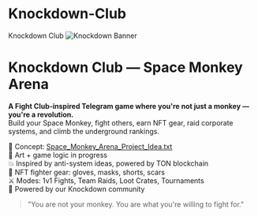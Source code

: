 # Knockdown-Club
Knockdown Club
![Knockdown Banner](./b35f14df-87bf-4515-9ee9-f20924a1611c.png)

# Knockdown Club — Space Monkey Arena

**A Fight Club-inspired Telegram game where you're not just a monkey — you're a revolution.**  
Build your Space Monkey, fight others, earn NFT gear, raid corporate systems, and climb the underground rankings.

🧠 Concept: [Space_Monkey_Arena_Project_Idea.txt](./Space_Monkey_Arena_Project_Idea.txt)  
🎨 Art + game logic in progress  
💥 Inspired by anti-system ideas, powered by TON blockchain  
🦍 NFT fighter gear: gloves, masks, shorts, scars  
⚔️ Modes: 1v1 Fights, Team Raids, Loot Crates, Tournaments  
🥊 Powered by our Knockdown community

> "You are not your monkey. You are what you're willing to fight for."
